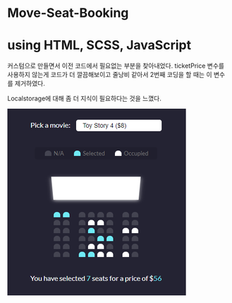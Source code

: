 # Move-Seat-Booking

<h1>using HTML, SCSS, JavaScript</h1>

커스텀으로 만들면서 이전 코드에서 필요없는 부분을 찾아내었다. ticketPrice 변수를 사용하지 않는게 코드가 더 깔끔해보이고 줄낭비 같아서 2번째 코딩을 할 때는 이 변수를 제거하였다.

Localstorage에 대해 좀 더 지식이 필요하다는 것을 느꼈다.

<img src="./images/img.png" />
